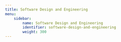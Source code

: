 ```yaml
---
title: Software Design and Engineering
menu:
    sidebar:
        name: Software Design and Engineering
        identifier: software-design-and-engineering
        weight: 300
---
```


